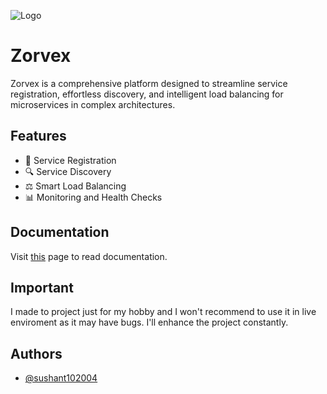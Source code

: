 

![Logo](https://socialify.git.ci/sushant102004/Zorvex/image?font=KoHo&language=1&name=1&owner=1&pattern=Circuit%20Board&stargazers=1&theme=Light)


# Zorvex

Zorvex is a comprehensive platform designed to streamline service registration, effortless discovery, and intelligent load balancing for microservices in complex architectures.


## Features

- 🚀 Service Registration
- 🔍 Service Discovery
- ⚖️ Smart Load Balancing
- 📊 Monitoring and Health Checks

## Documentation
Visit <a href="https://github.com/sushant102004/Zorvex/blob/main/DOCS.md">this</a> page to read documentation.

## Important
I made to project just for my hobby and I won't recommend to use it in live enviroment as it may have bugs. I'll enhance the project constantly.

## Authors

- [@sushant102004](https://www.github.com/sushant102004)


